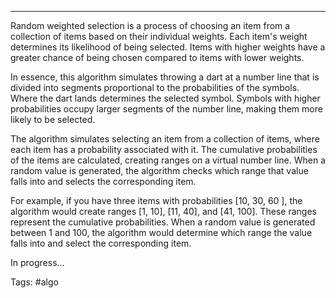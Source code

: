***

Random weighted selection is a process of choosing an item from a collection of items based on their individual weights. Each item's weight determines its likelihood of being selected. Items with higher weights have a greater chance of being chosen compared to items with lower weights.

In essence, this algorithm simulates throwing a dart at a number line that is divided into segments proportional to the probabilities of the symbols. Where the dart lands determines the selected symbol. Symbols with higher probabilities occupy larger segments of the number line, making them more likely to be selected.

The algorithm simulates selecting an item from a collection of items, where each item has a probability associated with it. The cumulative probabilities of the items are calculated, creating ranges on a virtual number line. When a random value is generated, the algorithm checks which range that value falls into and selects the corresponding item.

For example, if you have three items with probabilities [10, 30, 60 ], the algorithm would create ranges [1, 10], [11, 40], and [41, 100]. These ranges represent the cumulative probabilities. When a random value is generated between 1 and 100, the algorithm would determine which range the value falls into and select the corresponding item.

In progress...


Tags: #algo